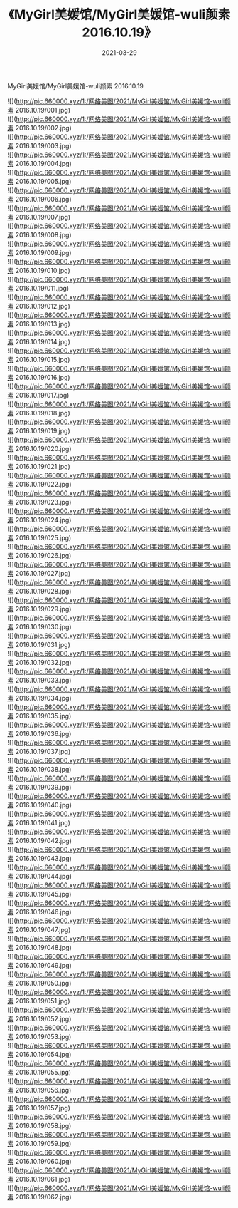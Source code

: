 ﻿---
layout: post
title:  《MyGirl美媛馆/MyGirl美媛馆-wuli颜素 2016.10.19》
date:   2021-03-29
img: http://pic.660000.xyz/1:/网络美图/2021/MyGirl美媛馆/MyGirl美媛馆-wuli颜素 2016.10.19/000.jpg
categories: [美女, 清纯, 唯美]
---

MyGirl美媛馆/MyGirl美媛馆-wuli颜素 2016.10.19

 ![](http://pic.660000.xyz/1:/网络美图/2021/MyGirl美媛馆/MyGirl美媛馆-wuli颜素 2016.10.19/001.jpg) <br>![](http://pic.660000.xyz/1:/网络美图/2021/MyGirl美媛馆/MyGirl美媛馆-wuli颜素 2016.10.19/002.jpg) <br>![](http://pic.660000.xyz/1:/网络美图/2021/MyGirl美媛馆/MyGirl美媛馆-wuli颜素 2016.10.19/003.jpg) <br>![](http://pic.660000.xyz/1:/网络美图/2021/MyGirl美媛馆/MyGirl美媛馆-wuli颜素 2016.10.19/004.jpg) <br>![](http://pic.660000.xyz/1:/网络美图/2021/MyGirl美媛馆/MyGirl美媛馆-wuli颜素 2016.10.19/005.jpg) <br>![](http://pic.660000.xyz/1:/网络美图/2021/MyGirl美媛馆/MyGirl美媛馆-wuli颜素 2016.10.19/006.jpg) <br>![](http://pic.660000.xyz/1:/网络美图/2021/MyGirl美媛馆/MyGirl美媛馆-wuli颜素 2016.10.19/007.jpg) <br>![](http://pic.660000.xyz/1:/网络美图/2021/MyGirl美媛馆/MyGirl美媛馆-wuli颜素 2016.10.19/008.jpg) <br>![](http://pic.660000.xyz/1:/网络美图/2021/MyGirl美媛馆/MyGirl美媛馆-wuli颜素 2016.10.19/009.jpg) <br>![](http://pic.660000.xyz/1:/网络美图/2021/MyGirl美媛馆/MyGirl美媛馆-wuli颜素 2016.10.19/010.jpg) <br>![](http://pic.660000.xyz/1:/网络美图/2021/MyGirl美媛馆/MyGirl美媛馆-wuli颜素 2016.10.19/011.jpg) <br>![](http://pic.660000.xyz/1:/网络美图/2021/MyGirl美媛馆/MyGirl美媛馆-wuli颜素 2016.10.19/012.jpg) <br>![](http://pic.660000.xyz/1:/网络美图/2021/MyGirl美媛馆/MyGirl美媛馆-wuli颜素 2016.10.19/013.jpg) <br>![](http://pic.660000.xyz/1:/网络美图/2021/MyGirl美媛馆/MyGirl美媛馆-wuli颜素 2016.10.19/014.jpg) <br>![](http://pic.660000.xyz/1:/网络美图/2021/MyGirl美媛馆/MyGirl美媛馆-wuli颜素 2016.10.19/015.jpg) <br>![](http://pic.660000.xyz/1:/网络美图/2021/MyGirl美媛馆/MyGirl美媛馆-wuli颜素 2016.10.19/016.jpg) <br>![](http://pic.660000.xyz/1:/网络美图/2021/MyGirl美媛馆/MyGirl美媛馆-wuli颜素 2016.10.19/017.jpg) <br>![](http://pic.660000.xyz/1:/网络美图/2021/MyGirl美媛馆/MyGirl美媛馆-wuli颜素 2016.10.19/018.jpg) <br>![](http://pic.660000.xyz/1:/网络美图/2021/MyGirl美媛馆/MyGirl美媛馆-wuli颜素 2016.10.19/019.jpg) <br>![](http://pic.660000.xyz/1:/网络美图/2021/MyGirl美媛馆/MyGirl美媛馆-wuli颜素 2016.10.19/020.jpg) <br>![](http://pic.660000.xyz/1:/网络美图/2021/MyGirl美媛馆/MyGirl美媛馆-wuli颜素 2016.10.19/021.jpg) <br>![](http://pic.660000.xyz/1:/网络美图/2021/MyGirl美媛馆/MyGirl美媛馆-wuli颜素 2016.10.19/022.jpg) <br>![](http://pic.660000.xyz/1:/网络美图/2021/MyGirl美媛馆/MyGirl美媛馆-wuli颜素 2016.10.19/023.jpg) <br>![](http://pic.660000.xyz/1:/网络美图/2021/MyGirl美媛馆/MyGirl美媛馆-wuli颜素 2016.10.19/024.jpg) <br>![](http://pic.660000.xyz/1:/网络美图/2021/MyGirl美媛馆/MyGirl美媛馆-wuli颜素 2016.10.19/025.jpg) <br>![](http://pic.660000.xyz/1:/网络美图/2021/MyGirl美媛馆/MyGirl美媛馆-wuli颜素 2016.10.19/026.jpg) <br>![](http://pic.660000.xyz/1:/网络美图/2021/MyGirl美媛馆/MyGirl美媛馆-wuli颜素 2016.10.19/027.jpg) <br>![](http://pic.660000.xyz/1:/网络美图/2021/MyGirl美媛馆/MyGirl美媛馆-wuli颜素 2016.10.19/028.jpg) <br>![](http://pic.660000.xyz/1:/网络美图/2021/MyGirl美媛馆/MyGirl美媛馆-wuli颜素 2016.10.19/029.jpg) <br>![](http://pic.660000.xyz/1:/网络美图/2021/MyGirl美媛馆/MyGirl美媛馆-wuli颜素 2016.10.19/030.jpg) <br>![](http://pic.660000.xyz/1:/网络美图/2021/MyGirl美媛馆/MyGirl美媛馆-wuli颜素 2016.10.19/031.jpg) <br>![](http://pic.660000.xyz/1:/网络美图/2021/MyGirl美媛馆/MyGirl美媛馆-wuli颜素 2016.10.19/032.jpg) <br>![](http://pic.660000.xyz/1:/网络美图/2021/MyGirl美媛馆/MyGirl美媛馆-wuli颜素 2016.10.19/033.jpg) <br>![](http://pic.660000.xyz/1:/网络美图/2021/MyGirl美媛馆/MyGirl美媛馆-wuli颜素 2016.10.19/034.jpg) <br>![](http://pic.660000.xyz/1:/网络美图/2021/MyGirl美媛馆/MyGirl美媛馆-wuli颜素 2016.10.19/035.jpg) <br>![](http://pic.660000.xyz/1:/网络美图/2021/MyGirl美媛馆/MyGirl美媛馆-wuli颜素 2016.10.19/036.jpg) <br>![](http://pic.660000.xyz/1:/网络美图/2021/MyGirl美媛馆/MyGirl美媛馆-wuli颜素 2016.10.19/037.jpg) <br>![](http://pic.660000.xyz/1:/网络美图/2021/MyGirl美媛馆/MyGirl美媛馆-wuli颜素 2016.10.19/038.jpg) <br>![](http://pic.660000.xyz/1:/网络美图/2021/MyGirl美媛馆/MyGirl美媛馆-wuli颜素 2016.10.19/039.jpg) <br>![](http://pic.660000.xyz/1:/网络美图/2021/MyGirl美媛馆/MyGirl美媛馆-wuli颜素 2016.10.19/040.jpg) <br>![](http://pic.660000.xyz/1:/网络美图/2021/MyGirl美媛馆/MyGirl美媛馆-wuli颜素 2016.10.19/041.jpg) <br>![](http://pic.660000.xyz/1:/网络美图/2021/MyGirl美媛馆/MyGirl美媛馆-wuli颜素 2016.10.19/042.jpg) <br>![](http://pic.660000.xyz/1:/网络美图/2021/MyGirl美媛馆/MyGirl美媛馆-wuli颜素 2016.10.19/043.jpg) <br>![](http://pic.660000.xyz/1:/网络美图/2021/MyGirl美媛馆/MyGirl美媛馆-wuli颜素 2016.10.19/044.jpg) <br>![](http://pic.660000.xyz/1:/网络美图/2021/MyGirl美媛馆/MyGirl美媛馆-wuli颜素 2016.10.19/045.jpg) <br>![](http://pic.660000.xyz/1:/网络美图/2021/MyGirl美媛馆/MyGirl美媛馆-wuli颜素 2016.10.19/046.jpg) <br>![](http://pic.660000.xyz/1:/网络美图/2021/MyGirl美媛馆/MyGirl美媛馆-wuli颜素 2016.10.19/047.jpg) <br>![](http://pic.660000.xyz/1:/网络美图/2021/MyGirl美媛馆/MyGirl美媛馆-wuli颜素 2016.10.19/048.jpg) <br>![](http://pic.660000.xyz/1:/网络美图/2021/MyGirl美媛馆/MyGirl美媛馆-wuli颜素 2016.10.19/049.jpg) <br>![](http://pic.660000.xyz/1:/网络美图/2021/MyGirl美媛馆/MyGirl美媛馆-wuli颜素 2016.10.19/050.jpg) <br>![](http://pic.660000.xyz/1:/网络美图/2021/MyGirl美媛馆/MyGirl美媛馆-wuli颜素 2016.10.19/051.jpg) <br>![](http://pic.660000.xyz/1:/网络美图/2021/MyGirl美媛馆/MyGirl美媛馆-wuli颜素 2016.10.19/052.jpg) <br>![](http://pic.660000.xyz/1:/网络美图/2021/MyGirl美媛馆/MyGirl美媛馆-wuli颜素 2016.10.19/053.jpg) <br>![](http://pic.660000.xyz/1:/网络美图/2021/MyGirl美媛馆/MyGirl美媛馆-wuli颜素 2016.10.19/054.jpg) <br>![](http://pic.660000.xyz/1:/网络美图/2021/MyGirl美媛馆/MyGirl美媛馆-wuli颜素 2016.10.19/055.jpg) <br>![](http://pic.660000.xyz/1:/网络美图/2021/MyGirl美媛馆/MyGirl美媛馆-wuli颜素 2016.10.19/056.jpg) <br>![](http://pic.660000.xyz/1:/网络美图/2021/MyGirl美媛馆/MyGirl美媛馆-wuli颜素 2016.10.19/057.jpg) <br>![](http://pic.660000.xyz/1:/网络美图/2021/MyGirl美媛馆/MyGirl美媛馆-wuli颜素 2016.10.19/058.jpg) <br>![](http://pic.660000.xyz/1:/网络美图/2021/MyGirl美媛馆/MyGirl美媛馆-wuli颜素 2016.10.19/059.jpg) <br>![](http://pic.660000.xyz/1:/网络美图/2021/MyGirl美媛馆/MyGirl美媛馆-wuli颜素 2016.10.19/060.jpg) <br>![](http://pic.660000.xyz/1:/网络美图/2021/MyGirl美媛馆/MyGirl美媛馆-wuli颜素 2016.10.19/061.jpg) <br>![](http://pic.660000.xyz/1:/网络美图/2021/MyGirl美媛馆/MyGirl美媛馆-wuli颜素 2016.10.19/062.jpg) <br>